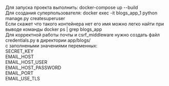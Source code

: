 Для запуска проекта выполнить: docker-compose up --build  <br>
Для создания суперпользователя: docker exec -it blogs_app_1 python manage.py createsuperuser <br>
Если скажет что такого контейнера нет его имя можно легко найти при выводе команды docker ps | grep blogs_app <br>
Для корректной работы почты и csrf_middleware нужно создать файл credentials.py в директории app/blogs/ <br>
с заполнеными значениями переменных: <br> 
SECRET_KEY  <br>
EMAIL_HOST <br>
EMAIL_HOST_USER <br>
EMAIL_HOST_PASSWORD  <br>
EMAIL_PORT <br>
EMAIL_USE_TLS <br>
